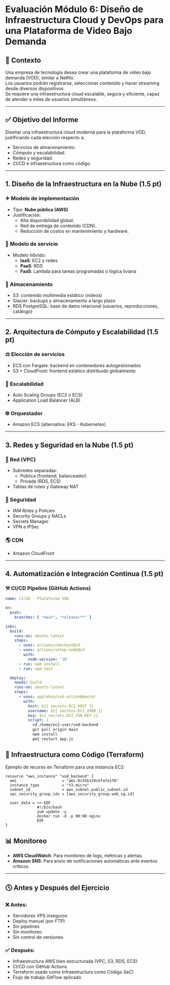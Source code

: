 # Evaluación Módulo 6: Diseño de Infraestructura Cloud y DevOps para una Plataforma de Video Bajo Demanda

## 🌟 Contexto

Una empresa de tecnología desea crear una plataforma de video bajo demanda (VOD), similar a Netflix.  
Los usuarios podrán registrarse, seleccionar contenido y hacer streaming desde diversos dispositivos.  
Se requiere una infraestructura cloud escalable, segura y eficiente, capaz de atender a miles de usuarios simultáneos.

---

## ✅ Objetivo del Informe

Diseñar una infraestructura cloud moderna para la plataforma VOD, justificando cada elección respecto a:

- Servicios de almacenamiento.
- Cómputo y escalabilidad.
- Redes y seguridad.
- CI/CD e infraestructura como código.

---

## 1. Diseño de la Infraestructura en la Nube (1.5 pt)

### ✈ Modelo de implementación

- Tipo: **Nube pública (AWS)**
- Justificación:
  - Alta disponibilidad global.
  - Red de entrega de contenido (CDN).
  - Reducción de costos en mantenimiento y hardware.

### 🚀 Modelo de servicio

- Modelo híbrido:
  - **IaaS**: EC2 y redes
  - **PaaS**: RDS
  - **FaaS**: Lambda para tareas programadas o lógica liviana

### 📂 Almacenamiento

- S3: contenido multimedia estático (videos)
- Glacier: backups y almacenamiento a largo plazo
- RDS PostgreSQL: base de datos relacional (usuarios, reproducciones, catálogo)

---

## 2. Arquitectura de Cómputo y Escalabilidad (1.5 pt)

### ⚖️ Elección de servicios

- ECS con Fargate: backend en contenedores autogestionados
- S3 + CloudFront: frontend estático distribuido globalmente

### 🚧 Escalabilidad

- Auto Scaling Groups (EC2 o ECS)
- Application Load Balancer (ALB)

### 🌐 Orquestador

- Amazon ECS (alternativa: EKS - Kubernetes)

---

## 3. Redes y Seguridad en la Nube (1.5 pt)

### 🛫 Red (VPC)

- Subredes separadas:
  - Pública (frontend, balanceador)
  - Privada (RDS, ECS)
- Tablas de ruteo y Gateway NAT

### 🚦 Seguridad

- IAM Roles y Policies
- Security Groups y NACLs
- Secrets Manager
- VPN e IPSec

### 🌎 CDN

- Amazon CloudFront

---

## 4. Automatización e Integración Continua (1.5 pt)

### ⚒️ CI/CD Pipeline (GitHub Actions)

```yaml
name: CI/CD - Plataforma VOD

on:
  push:
    branches: [ "main", "release/**" ]

jobs:
  build:
    runs-on: ubuntu-latest
    steps:
      - uses: actions/checkout@v3
      - uses: actions/setup-node@v3
        with:
          node-version: '18'
      - run: npm install
      - run: npm test

  deploy:
    needs: build
    runs-on: ubuntu-latest
    steps:
      - uses: appleboy/ssh-action@master
        with:
          host: ${{ secrets.EC2_HOST }}
          username: ${{ secrets.EC2_USER }}
          key: ${{ secrets.EC2_SSH_KEY }}
          script: |
            cd /home/ec2-user/vod-backend
            git pull origin main
            npm install
            pm2 restart app.js
```
## 📁 Infraestructura como Código (Terraform)

Ejemplo de recurso en Terraform para una instancia EC2:

```hcl
resource "aws_instance" "vod_backend" {
  ami                    = "ami-0c55b159cbfafe1f0"
  instance_type          = "t3.micro"
  subnet_id              = aws_subnet.public_subnet.id
  vpc_security_group_ids = [aws_security_group.web_sg.id]

  user_data = <<-EOF
              #!/bin/bash
              yum update -y
              docker run -d -p 80:80 nginx
              EOF
}

```
## 📊 Monitoreo

- **AWS CloudWatch**: Para monitoreo de logs, métricas y alertas.
- **Amazon SNS**: Para envío de notificaciones automáticas ante eventos críticos.

---

## 🕓 Antes y Después del Ejercicio

### ❌ Antes:

- Servidores VPS inseguros  
- Deploy manual (por FTP)  
- Sin pipelines  
- Sin monitoreo  
- Sin control de versiones  

### ✅ Después:

- Infraestructura AWS bien estructurada (VPC, S3, RDS, ECS)  
- CI/CD con GitHub Actions  
- Terraform usado como Infraestructura como Código (IaC)  
- Flujo de trabajo GitFlow aplicado  


